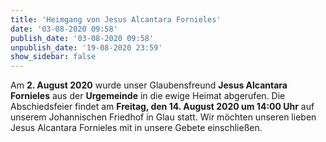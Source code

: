 ```yaml
---
title: 'Heimgang von Jesus Alcantara Fornieles'
date: '03-08-2020 09:58'
publish_date: '03-08-2020 09:58'
unpublish_date: '19-08-2020 23:59'
show_sidebar: false
---
```


Am **2. August 2020** wurde unser Glaubensfreund **Jesus Alcantara Fornieles** aus der **Urgemeinde** in die ewige Heimat abgerufen. Die Abschiedsfeier findet am **Freitag, den 14. August 2020 um 14:00 Uhr** auf unserem Johannischen Friedhof in Glau statt. Wir möchten unseren lieben Jesus Alcantara Fornieles mit in unsere Gebete einschließen.